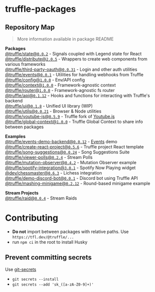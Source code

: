 # truffle-packages

## Repository Map

> More information available in package README

<!-- START PACKAGES -->

**Packages**  
[@truffle/state@`0.0.2`](./state) - Signals coupled with Legend state for React  
[@truffle/distribute@`2.0.5`](./distribute) - Wrappers to create web components from various frameworks  
[@truffle/third-party-oauth@`0.0.31`](./third-party-oauth) - Login and other auth utilities  
[@truffle/events@`0.0.1`](./events) - Utilities for handling webhooks from Truffle  
[@truffle/config@`1.0.0`](./config) - Env/API config  
[@truffle/context@`1.0.0`](./context) - Framework-agnostic context  
[@truffle/router@`1.0.0`](./router) - Framework-agnostic fs router  
[@truffle/api@`0.1.12`](./api) - Hooks and functions for interacting with Truffle's backend  
[@truffle/ui@`0.1.8`](./ui) - Unified UI library (WIP)  
[@truffle/utils@`0.0.21`](./utils) - Browser & Node utilities  
[@truffle/youtube-js@`0.5.9`](./youtube-js) - Truffle fork of [Youtube.js](https://github.com/LuanRT/YouTube.js)  
[@truffle/global-context@`1.0.0`](./global-context) - Truffle Global Context to share info between packages

**Examples**  
[@truffle/events-demo-backend@`0.0.12`](./examples/events-demo-backend) - [Events](../../events) demo  
[@truffle/create-react-project@`0.5.6`](./examples/create-react-project) - Truffle project React template  
[@truffle/song-suggestions@`0.0.24`](./examples/song-suggestions) - Song Suggestions Suite  
[@truffle/viewer-polls@`0.2.4`](./examples/viewer-polls) - Stream Polls  
[@truffle/mutation-observer@`0.4.2`](./examples/mutation-observer) - Mutation Observer example  
[@truffle/spotify-integration@`3.0.1`](./examples/spotify-integration) - Spotify Now Playing widget  
[@dev/chessmaster@`0.6.3`](./examples/chessmaster) - Lichess integration  
[@truffle/demo-discord-bot@`0.0.1`](./examples/discord-bot-demo) - Discord bot using Truffle API  
[@truffle/mashing-minigame@`0.2.12`](./examples/mashing-minigame) - Round-based minigame example

**Stream Projects**  
[@truffle/raid@`0.0.4`](./stream-projects/raid) - Stream Raids

<!-- END PACKAGES -->

# Contributing

- **Do not** import between packages with relative paths. Use
  `https://tfl.dev/@truffle/...`
- run `npm ci` in the root to install Husky

## Prevent committing secrets

Use [git-secrets](https://github.com/awslabs/git-secrets#installing-git-secrets)

- `git secrets --install`
- `git secrets --add 'sk_([a-zA-Z0-9]+)'`
